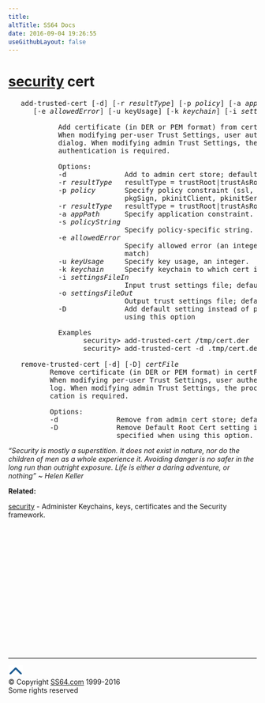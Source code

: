 ```yaml
---
title:
altTitle: SS64 Docs
date: 2016-09-04 19:26:55
useGithubLayout: false
---
```

<!-- #BeginLibraryItem "/Library/head_osx.lbi" --><!-- #EndLibraryItem --><h1><a href="security.html">security</a> cert</h1> 
<pre>   add-trusted-cert [-d] [-r <i>resultType</i>] [-p <i>policy</i>] [-a <i>appPath</i>] [-s <i>policyString</i>]
      [-e <i>allowedError</i>] [-u keyUsage] [-k <i>keychain</i>] [-i <i>settingsFileIn</i>] [-o <i>settingsFileOut</i>] [-D] <i>certFile</i>

            Add certificate (in DER or PEM format) from certFile to per-user or local Admin Trust Settings.
            When modifying per-user Trust Settings, user authentication is required via an authentication
            dialog. When modifying admin Trust Settings, the process must be running as root, or admin
            authentication is required.

            Options:
            -d              Add to admin cert store; default is user.
            -r <i>resultType</i>   resultType = trustRoot|trustAsRoot|deny|unspecified; default is trustRoot.
            -p <i>policy</i>       Specify policy constraint (ssl, smime, codeSign, IPSec, iChat, basic, swUpdate,
                            pkgSign, pkinitClient, pkinitServer, eap).
            -r <i>resultType</i>   resultType = trustRoot|trustAsRoot|deny|unspecified; default is trustRoot.
            -a <i>appPath</i>      Specify application constraint.
            -s <i>policyString</i>
                            Specify policy-specific string.
            -e <i>allowedError</i>
                            Specify allowed error (an integer value, or one of: certExpired, hostnameMismatch)
                            match)
            -u <i>keyUsage</i>     Specify key usage, an integer.
            -k <i>keychain</i>     Specify keychain to which cert is added.
            -i <i>settingsFileIn</i>
                            Input trust settings file; default is user domain.
            -o <i>settingsFileOut</i>
                            Output trust settings file; default is user domain.
            -D              Add default setting instead of per-cert setting. No certFile is specified when
                            using this option

            Examples
                  security&gt; add-trusted-cert /tmp/cert.der
                  security&gt; add-trusted-cert -d .tmp/cert.der

   remove-trusted-cert [-d] [-D] <i>certFile</i>
          Remove certificate (in DER or PEM format) in certFile from per-user or local Admin Trust Settings.
          When modifying per-user Trust Settings, user authentication is required via an authentication dialog.
          log. When modifying admin Trust Settings, the process must be running as root, or admin authentication
          cation is required.

          Options:
          -d              Remove from admin cert store; default is user.
          -D              Remove Default Root Cert setting instead of an actual cert setting. No certFile is
                          specified when using this option.</pre>
<p class="quote"><i>“Security is mostly a superstition. It does not exist in nature, nor do the children of men as a whole experience it. Avoiding danger is no safer in the long run than outright exposure. Life is either a daring adventure, or nothing” ~ Helen Keller</i></p>
<p><b>Related:</b></p>
<p><a href="security.html">security</a> - Administer Keychains, keys, certificates and the Security framework.</p><!-- #BeginLibraryItem "/Library/foot_osx.lbi" --><p><script async="" src="//pagead2.googlesyndication.com/pagead/js/adsbygoogle.js"></script>
<!-- OSX300 -->
<ins class="adsbygoogle" style="display:inline-block;width:300px;height:250px" data-ad-client="ca-pub-6140977852749469" data-ad-slot="1823340303"></ins>
<script>
(adsbygoogle = window.adsbygoogle || []).push({});
</script></p>
<hr>
<div id="bl" class="footer"><a href="#"><img src="../images/top.png" width="30" height="22" alt="Back to the Top"></a></div>
<div id="br" class="footer, tagline">© Copyright <a href="http://ss64.com/">SS64.com</a> 1999-2016<br>
Some rights reserved</div><!-- #EndLibraryItem -->
